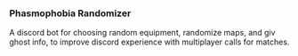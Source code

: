 ### Phasmophobia Randomizer

A discord bot for choosing random equipment, randomize maps, and giv ghost info, to improve discord experience with multiplayer calls for matches.
